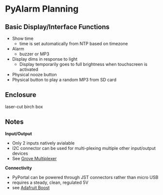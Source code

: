 # PyAlarm Planning

## Basic Display/Interface Functions
* Show time
  * time is set automatically from NTP based on timezone
* Alarm
  * buzzer or MP3
* Display dims in response to light
  * Display temporarily goes to full brightness when touchscreen is activated
* Physical nooze button
* Physical button to play a random MP3 from SD card 

## Enclosure
laser-cut birch box

## Notes
**Input/Output**
* Only 2 inputs natively avialable 
 * I2C connector can be used for multi-plexing multiple other input/output devices
 * See [Grove Multiplexer](https://www.kiwi-electronics.nl/nl/grove-8-channel-i2c-multiplexer-i2c-hub-tca9548a-10023?language=nl-nl&currency=EUR&gclid=Cj0KCQjwv5uKBhD6ARIsAGv9a-xhyaoCvmtyrrJM-ZgV2S13VDWcPluiJPzghdPwEd95_w9yCTiDhtMaAnB8EALw_wcB)

**Connectivity**
* PyPortal can be powered through JST connectors rather than micro USB
 * requires a steady, clean, regulated 5V 
 * see [Adafruit Boost](https://www.kiwi-electronics.nl/nl/lipo-rider-plus-charger-booster-5v-2-4a-usb-type-c-9960?search=boost)

